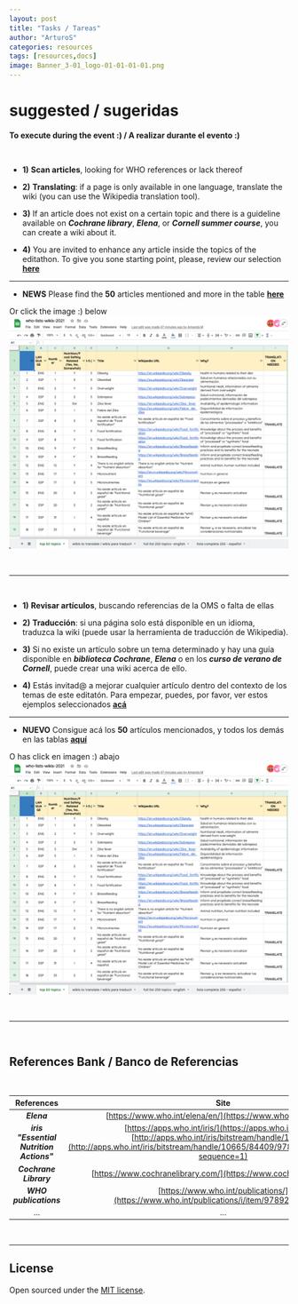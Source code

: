 ```yaml
---
layout: post
title: "Tasks / Tareas"
author: "ArturoS"
categories: resources
tags: [resources,docs]
image: Banner_3-01_logo-01-01-01-01.png
---
```


# suggested / sugeridas

**To execute during the event :)  /  A realizar durante el evento :)**

<br>

* **1)** **Scan articles**, looking for WHO references or lack thereof

* **2)**  **Translating**: if a page is only available in one language, translate the wiki (you can use the Wikipedia translation tool).

* **3)** If an article does not exist on a certain topic and there is a guideline available on ***Cochrane library***, ***Elena***, or ***Cornell summer course***, you can create a wiki about it.

* **4)** You are invited to enhance any article inside the topics of the editathon. To give you sone starting point, please, review our selection **[here](https://docs.google.com/spreadsheets/d/1qsYZn7k_yM5APEsuYGQLFkHOIP7CND2lysNB92W7p_o/edit?usp=sharing)**

---

* **NEWS** Please find the **50** articles mentioned and more in the table **[here](https://docs.google.com/spreadsheets/d/1aPWfV6qT4PRX-1fh7LhJWv9phO1w-1EzA0H2QSJoifk/edit#gid=2131348224)**

Or click the image :) below
[![poster-cc-ve](assets/img//table-of-wikis.png)](https://docs.google.com/spreadsheets/d/1aPWfV6qT4PRX-1fh7LhJWv9phO1w-1EzA0H2QSJoifk/edit#gid=2131348224)

<br>

---

<br>

* **1)** **Revisar artículos**, buscando referencias de la OMS o falta de ellas

* **2)** **Traducción**: si una página solo está disponible en un idioma, traduzca la wiki (puede usar la herramienta de traducción de Wikipedia).

* **3)** Si no existe un artículo sobre un tema determinado y hay una guía disponible en ***biblioteca Cochrane***, ***Elena*** o en los ***curso de verano de Cornell***, puede crear una wiki acerca de ello.

* **4)** Estás invitad@ a mejorar cualquier artículo dentro del contexto de los temas de este editatón. Para empezar, puedes, por favor, ver estos ejemplos seleccionados **[acá](https://docs.google.com/spreadsheets/d/1qsYZn7k_yM5APEsuYGQLFkHOIP7CND2lysNB92W7p_o/edit?usp=sharing)**


---

* **NUEVO** Consigue acá los **50** artículos mencionados, y todos los demás en las tablas **[aquí](https://docs.google.com/spreadsheets/d/1aPWfV6qT4PRX-1fh7LhJWv9phO1w-1EzA0H2QSJoifk/edit#gid=2131348224)**

O has click en imagen :) abajo
[![poster-cc-ve](assets/img//table-of-wikis.png)](https://docs.google.com/spreadsheets/d/1aPWfV6qT4PRX-1fh7LhJWv9phO1w-1EzA0H2QSJoifk/edit#gid=2131348224)



<br>

---

<br>

## References Bank / Banco de Referencias
<br>

|  **References**  |  **Site**  |
|      :---:       |   :---:    |
| ***Elena*** | [https://www.who.int/elena/en/](https://www.who.int/elena/en/) |
| ***iris "Essential Nutrition Actions"*** | [https://apps.who.int/iris/](https://apps.who.int/iris/)  & [http://apps.who.int/iris/bitstream/handle/10665/](http://apps.who.int/iris/bitstream/handle/10665/84409/9789241505550_eng.pdf?sequence=1)|
| ***Cochrane Library*** | [https://www.cochranelibrary.com/](https://www.cochranelibrary.com/) |
| ***WHO publications*** | [https://www.who.int/publications/](https://www.who.int/publications/i/item/9789241515856) |
| ... | ... |

<br>

---

## License

Open sourced under the [MIT license](https://github.com/edithaton/page/LICENSE.md).
